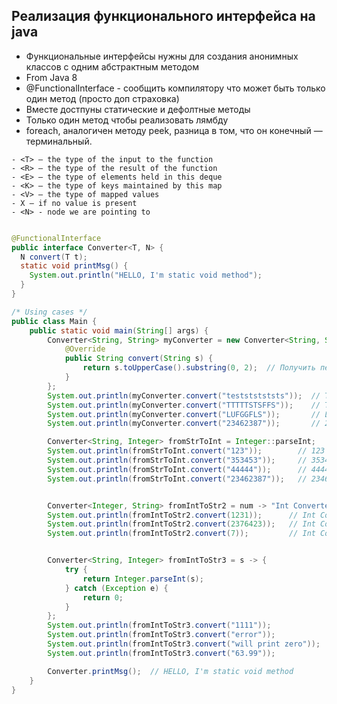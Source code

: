 ## Реализация функционального интерфейса на java

- Функциональные интерфейсы нужны для создания анонимных классов с одним абстрактным методом
- From Java 8
- @FunctionalInterface - сообщить компилятору что может быть только один метод (просто доп страховка)
- Вместе достпуны статические и дефолтные методы
- Только один метод чтобы реализовать лямбду
- foreach, аналогичен методу peek, разница в том, что он конечный — терминальный.

```
- <T> – the type of the input to the function 
- <R> – the type of the result of the function
- <E> – the type of elements held in this deque
- <K> – the type of keys maintained by this map 
- <V> – the type of mapped values
- X – if no value is present
- <N> - node we are pointing to
```

``` Java

@FunctionalInterface
public interface Converter<T, N> {
  N convert(T t);
  static void printMsg() {
    System.out.println("HELLO, I'm static void method");
  }
}

/* Using cases */
public class Main {
    public static void main(String[] args) {
        Converter<String, String> myConverter = new Converter<String, String>() {
            @Override
            public String convert(String s) {
                return s.toUpperCase().substring(0, 2);  // Получить первые два символа в верхнем регистре
            }
        };
        System.out.println(myConverter.convert("testststststs"));  // TE
        System.out.println(myConverter.convert("TTTTTSTSFFS"));    // TT
        System.out.println(myConverter.convert("LUFGGFLS"));       // LU
        System.out.println(myConverter.convert("23462387"));       // 23

        Converter<String, Integer> fromStrToInt = Integer::parseInt;
        System.out.println(fromStrToInt.convert("123"));        // 123
        System.out.println(fromStrToInt.convert("353453"));     // 353453
        System.out.println(fromStrToInt.convert("44444"));      // 44444
        System.out.println(fromStrToInt.convert("23462387"));   // 23462387


        Converter<Integer, String> fromIntToStr2 = num -> "Int Converted to string " + (num + 111);
        System.out.println(fromIntToStr2.convert(1231));      // Int Converted to string 1342
        System.out.println(fromIntToStr2.convert(2376423));   // Int Converted to string 2376534
        System.out.println(fromIntToStr2.convert(7));         // Int Converted to string 118


        Converter<String, Integer> fromIntToStr3 = s -> {
            try {
                return Integer.parseInt(s);
            } catch (Exception e) {
                return 0;
            }
        };
        System.out.println(fromIntToStr3.convert("1111"));             // 1111
        System.out.println(fromIntToStr3.convert("error"));            // 0
        System.out.println(fromIntToStr3.convert("will print zero"));  // 0
        System.out.println(fromIntToStr3.convert("63.99"));            // 0

        Converter.printMsg();  // HELLO, I'm static void method
    }
}
```
